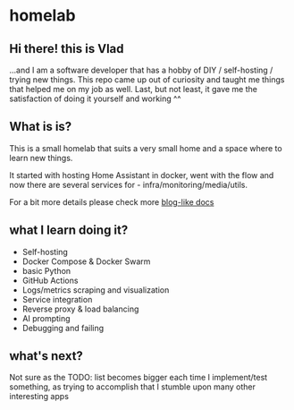 # homelab

## Hi there! this is Vlad

...and I am a software developer that has a hobby of DIY / self-hosting / trying new things.
This repo came up out of curiosity and taught me things that helped me on my job as well. 
Last, but not least, it gave me the satisfaction of doing it yourself and working ^^

## What is is?

This is a small homelab that suits a very small home and a space where to learn new things.

It started with hosting Home Assistant in docker, went with the flow and now there are several services for - infra/monitoring/media/utils.

For a bit more details please check more [blog-like docs](https://vladstpetre.github.io/homelab/)

## what I learn doing it?

- Self-hosting
- Docker Compose & Docker Swarm
- basic Python
- GitHub Actions
- Logs/metrics scraping and visualization
- Service integration
- Reverse proxy & load balancing
- AI prompting
- Debugging and failing

## what's next?

Not sure as the TODO: list becomes bigger each time I implement/test something, as trying to accomplish that I stumble upon many other interesting apps
